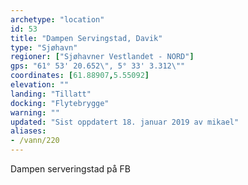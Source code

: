 ```yaml
---
archetype: "location"
id: 53
title: "Dampen Servingstad, Davik"
type: "Sjøhavn"
regioner: ["Sjøhavner Vestlandet - NORD"]
gps: "61° 53' 20.652\", 5° 33' 3.312\""
coordinates: [61.88907,5.55092]
elevation: ""
landing: "Tillatt"
docking: "Flytebrygge"
warning: ""
updated: "Sist oppdatert 18. januar 2019 av mikael"
aliases:
- /vann/220
---
```


Dampen serveringstad på FB
